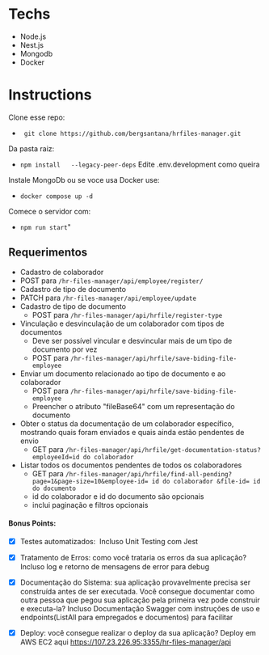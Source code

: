 # Techs
 - Node.js
 - Nest.js
 - Mongodb
 - Docker
# Instructions
Clone esse repo:
- ` git clone https://github.com/bergsantana/hrfiles-manager.git`

Da pasta raiz:
- `npm install   --legacy-peer-deps`
Edite .env.development como queira

Instale MongoDb ou se voce usa Docker use:
- `docker compose up -d` 

Comece o servidor com:
- `npm run start`"


## Requerimentos
- Cadastro de colaborador
- POST para `/hr-files-manager/api/employee/register/`
- Cadastro de tipo de documento
 - PATCH para `/hr-files-manager/api/employee/update`
- Cadastro de tipo de documento
  - POST para `/hr-files-manager/api/hrfile/register-type`
- Vinculação e desvinculação de um colaborador com tipos de documentos
  - Deve ser possível vincular e desvincular mais de um tipo de documento por vez
  - POST para `/hr-files-manager/api/hrfile/save-biding-file-employee`
- Enviar um documento relacionado ao tipo de documento e ao colaborador
  - POST para `/hr-files-manager/api/hrfile/save-biding-file-employee`
  - Preencher o atributo "fileBase64" com um representação do documento
 - Obter o status da documentação de um colaborador específico, mostrando quais foram enviados e quais ainda estão pendentes de envio
   - GET para `/hr-files-manager/api/hrfile/get-documentation-status?employeeId=id do colaborador`
 - Listar todos os documentos pendentes de todos os colaboradores
   - GET para `/hr-files-manager/api/hrfile/find-all-pending?page=1&page-size=10&employee-id= id do colaborador &file-id= id do documento`
   - id do colaborador e id do documento são opcionais
   - inclui paginação e filtros opcionais

 #### Bonus Points:

- [x] Testes automatizados: 
 Incluso Unit Testing com Jest
- [x] Tratamento de Erros: como você trataria os erros da sua aplicação?
 Incluso log e retorno de mensagens de error para debug
- [x] Documentação do Sistema: sua aplicação provavelmente precisa ser construída antes de ser executada. Você consegue documentar como outra pessoa que pegou sua aplicação pela primeira vez pode construir e executa-la?
 Incluso Documentação Swagger com instruções de uso e endpoints(ListAll para empregados e documentos) para facilitar      
- [x] Deploy: você consegue realizar o deploy da sua aplicação?
 Deploy em AWS EC2 aqui https://107.23.226.95:3355/hr-files-manager/api
 
  
